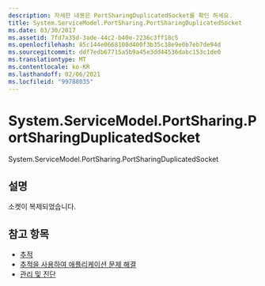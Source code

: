 ```yaml
---
description: 자세한 내용은 PortSharingDuplicatedSocket를 확인 하세요.
title: System.ServiceModel.PortSharing.PortSharingDuplicatedSocket
ms.date: 03/30/2017
ms.assetid: 7fd7a35d-3ade-44c2-b40e-2236c3ff18c5
ms.openlocfilehash: 85c144e0668100d400f3b35c38e9e0b7eb7de94d
ms.sourcegitcommit: ddf7edb67715a5b9a45e3dd44536dabc153c1de0
ms.translationtype: MT
ms.contentlocale: ko-KR
ms.lasthandoff: 02/06/2021
ms.locfileid: "99788035"
---
```

# <a name="systemservicemodelportsharingportsharingduplicatedsocket"></a>System.ServiceModel.PortSharing.PortSharingDuplicatedSocket

System.ServiceModel.PortSharing.PortSharingDuplicatedSocket  
  
## <a name="description"></a>설명  

 소켓이 복제되었습니다.  
  
## <a name="see-also"></a>참고 항목

- [추적](index.md)
- [추적을 사용하여 애플리케이션 문제 해결](using-tracing-to-troubleshoot-your-application.md)
- [관리 및 진단](../index.md)
